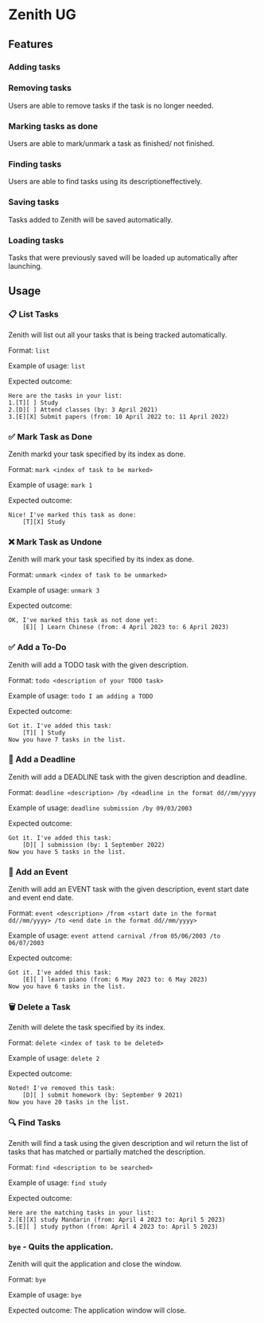 # Zenith UG

## Features

### Adding tasks


### Removing tasks

Users are able to remove tasks if the task is no longer needed.

### Marking tasks as done

Users are able to mark/unmark a task as finished/ not finished.

### Finding tasks

Users are able to find tasks using its descriptioneffectively.

### Saving tasks

Tasks added to Zenith will be saved automatically.

### Loading tasks

Tasks that were previously saved will be loaded up automatically after launching.

## Usage

### 📋 List Tasks

Zenith will list out all your tasks that is being tracked automatically.

Format: `list`

Example of usage: `list`

Expected outcome:

```
Here are the tasks in your list:
1.[T][ ] Study
2.[D][ ] Attend classes (by: 3 April 2021)
3.[E][X] Submit papers (from: 10 April 2022 to: 11 April 2022)
```

### ✅ Mark Task as Done

Zenith markd your task specified by its index as done.<br>

Format: `mark <index of task to be marked>`

Example of usage: `mark 1`

Expected outcome:

```
Nice! I've marked this task as done:
    [T][X] Study
```

### ❌ Mark Task as Undone

Zenith will mark your task specified by its index as done.<br>

Format: `unmark <index of task to be unmarked>`

Example of usage: `unmark 3`

Expected outcome:

```
OK, I've marked this task as not done yet:
    [E][ ] Learn Chinese (from: 4 April 2023 to: 6 April 2023)
```

### ✅ Add a To-Do

Zenith will add a TODO task with the given description.<br>

Format: `todo <description of your TODO task>`

Example of usage: `todo I am adding a TODO`

Expected outcome:

```
Got it. I've added this task:
    [T][ ] Study
Now you have 7 tasks in the list.
```

### 📅 Add a Deadline

Zenith will add a DEADLINE task with the given description and deadline.<br>

Format: `deadline <description> /by <deadline in the format dd//mm/yyyy`

Example of usage: `deadline submission /by 09/03/2003`

Expected outcome:

```
Got it. I've added this task:
    [D][ ] submission (by: 1 September 2022)
Now you have 5 tasks in the list.
```

### 📆 Add an Event

Zenith will add an EVENT task with the given description, event start date and event end date.<br>

Format: `event <description> /from <start date in the format dd//mm/yyyy> /to <end date in the format dd//mm/yyyy>`

Example of usage: `event attend carnival /from 05/06/2003 /to 06/07/2003`

Expected outcome:

```
Got it. I've added this task:
    [E][ ] learn piano (from: 6 May 2023 to: 6 May 2023)
Now you have 6 tasks in the list.
```

### 🗑️ Delete a Task

Zenith will delete the task specified by its index.<br>

Format: `delete <index of task to be deleted>`

Example of usage: `delete 2`

Expected outcome:

```
Noted! I've removed this task:
    [D][ ] submit homework (by: September 9 2021)
Now you have 20 tasks in the list.
```

### 🔍 Find Tasks

Zenith will find a task using the given description and wil return the list of tasks that has matched or partially matched the description.<br>

Format: `find <description to be searched>`

Example of usage: `find study`

Expected outcome:

```
Here are the matching tasks in your list:
2.[E][X] study Mandarin (from: April 4 2023 to: April 5 2023)
5.[E][ ] study python (from: April 4 2023 to: April 5 2023)
```

### `bye` - Quits the application.

Zenith will quit the application and close the window.<br>

Format: `bye`

Example of usage: `bye`

Expected outcome: The application window will close.